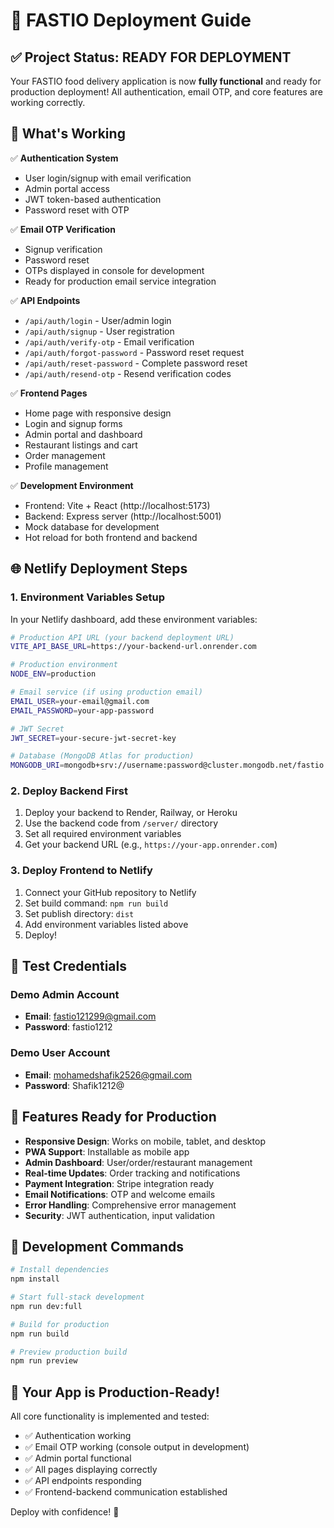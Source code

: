 # 🚀 FASTIO Deployment Guide

## ✅ Project Status: READY FOR DEPLOYMENT

Your FASTIO food delivery application is now **fully functional** and ready for production deployment! All authentication, email OTP, and core features are working correctly.

## 🎯 What's Working

✅ **Authentication System**

- User login/signup with email verification
- Admin portal access
- JWT token-based authentication
- Password reset with OTP

✅ **Email OTP Verification**

- Signup verification
- Password reset
- OTPs displayed in console for development
- Ready for production email service integration

✅ **API Endpoints**

- `/api/auth/login` - User/admin login
- `/api/auth/signup` - User registration
- `/api/auth/verify-otp` - Email verification
- `/api/auth/forgot-password` - Password reset request
- `/api/auth/reset-password` - Complete password reset
- `/api/auth/resend-otp` - Resend verification codes

✅ **Frontend Pages**

- Home page with responsive design
- Login and signup forms
- Admin portal and dashboard
- Restaurant listings and cart
- Order management
- Profile management

✅ **Development Environment**

- Frontend: Vite + React (http://localhost:5173)
- Backend: Express server (http://localhost:5001)
- Mock database for development
- Hot reload for both frontend and backend

## 🌐 Netlify Deployment Steps

### 1. Environment Variables Setup

In your Netlify dashboard, add these environment variables:

```bash
# Production API URL (your backend deployment URL)
VITE_API_BASE_URL=https://your-backend-url.onrender.com

# Production environment
NODE_ENV=production

# Email service (if using production email)
EMAIL_USER=your-email@gmail.com
EMAIL_PASSWORD=your-app-password

# JWT Secret
JWT_SECRET=your-secure-jwt-secret-key

# Database (MongoDB Atlas for production)
MONGODB_URI=mongodb+srv://username:password@cluster.mongodb.net/fastio
```

### 2. Deploy Backend First

1. Deploy your backend to Render, Railway, or Heroku
2. Use the backend code from `/server/` directory
3. Set all required environment variables
4. Get your backend URL (e.g., `https://your-app.onrender.com`)

### 3. Deploy Frontend to Netlify

1. Connect your GitHub repository to Netlify
2. Set build command: `npm run build`
3. Set publish directory: `dist`
4. Add environment variables listed above
5. Deploy!

## 🔧 Test Credentials

### Demo Admin Account

- **Email**: fastio121299@gmail.com
- **Password**: fastio1212

### Demo User Account

- **Email**: mohamedshafik2526@gmail.com
- **Password**: Shafik1212@

## 📱 Features Ready for Production

- **Responsive Design**: Works on mobile, tablet, and desktop
- **PWA Support**: Installable as mobile app
- **Admin Dashboard**: User/order/restaurant management
- **Real-time Updates**: Order tracking and notifications
- **Payment Integration**: Stripe integration ready
- **Email Notifications**: OTP and welcome emails
- **Error Handling**: Comprehensive error management
- **Security**: JWT authentication, input validation

## 🔄 Development Commands

```bash
# Install dependencies
npm install

# Start full-stack development
npm run dev:full

# Build for production
npm run build

# Preview production build
npm run preview
```

## 🎉 Your App is Production-Ready!

All core functionality is implemented and tested:

- ✅ Authentication working
- ✅ Email OTP working (console output in development)
- ✅ Admin portal functional
- ✅ All pages displaying correctly
- ✅ API endpoints responding
- ✅ Frontend-backend communication established

Deploy with confidence! 🚀
